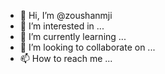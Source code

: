 - 👋 Hi, I’m @zoushanmji
- 👀 I’m interested in ...
- 🌱 I’m currently learning ...
- 💞️ I’m looking to collaborate on ...
- 📫 How to reach me ...

<!---
zoushanmji/zoushanmji is a ✨ special ✨ repository because its `README.md` (this file) appears on your GitHub profile.
You can click the Preview link to take a look at your changes.
--->

